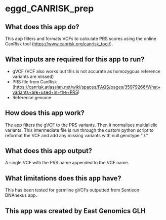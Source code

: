 # eggd_CANRISK_prep

## What does this app do?

This app filters and formats VCFs to calculate PRS scores using the online CanRisk tool (https://www.canrisk.org/canrisk_tool/).

## What inputs are required for this app to run?

- gVCF (VCF also works but this is not accurate as homozygous reference variants are missed)
- PRS file from CanRisk (https://canrisk.atlassian.net/wiki/spaces/FAQS/pages/35979266/What+variants+are+used+in+the+PRS)
- Reference genome

## How does this app work?

The app filters the gVCF to the PRS variants. Then it normalises multiallelic variants. This intermediate file is run through the custom python script to reformat the VCF and add any missing variants with null genotype "./."


## What does this app output?

A single VCF with the PRS name appended to the VCF name.

## What limitations does this app have?

This has been tested for germline gVCFs outputted from Sentieon DNAnexus app.

## This app was created by East Genomics GLH
